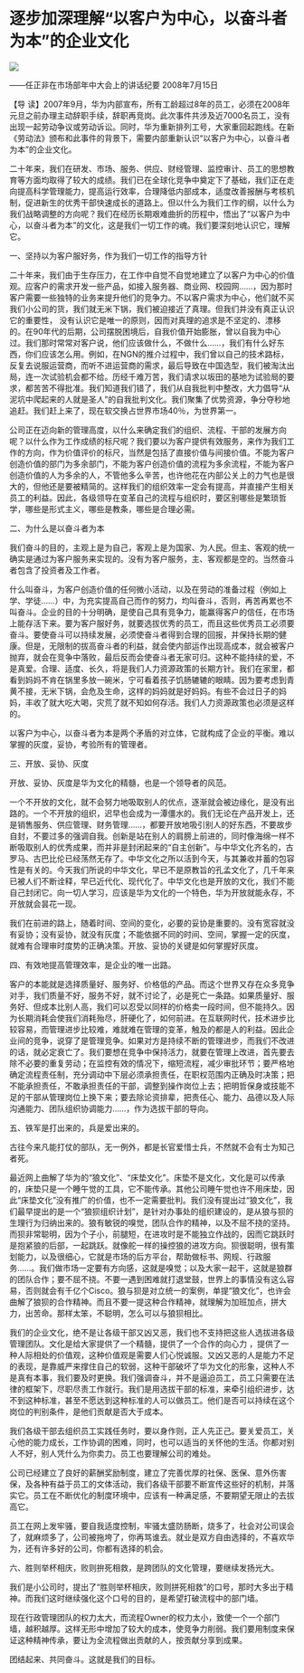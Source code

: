# 逐步加深理解“以客户为中心，以奋斗者为本”的企业文化
<img class="pv" src="https://api.visitor.plantree.me/visitor-badge/pv?namespace=plantree.me&key=renzhengfei-speeches/逐步加深理解以客户为中心以奋斗者为本的企业文化.md">



——任正非在市场部年中大会上的讲话纪要
2008年7月15日



【导  读】2007年9月，华为内部宣布，所有工龄超过8年的员工，必须在2008年元旦之前办理主动辞职手续，辞职再竞岗。此次事件共涉及近7000名员工，没有出现一起劳动争议或劳动诉讼。同时，华为重新排列工号，大家重回起跑线。在新《劳动法》颁布和此事件的背景下，需要内部重新认识“以客户为中心，以奋斗者为本”的企业文化。



二十年来，我们在研发、市场、服务、供应、财经管理、监控审计、员工的思想教育等方面均取得了较大的成绩。我们已在全球化竞争中奠定下了基础，我们正在走向提高科学管理能力，提高运行效率，合理降低内部成本，适度改善报酬与考核机制，促进新生的优秀干部快速成长的道路上。但以什么为我们工作的纲，以什么为我们战略调整的方向呢？我们在经历长期艰难曲折的历程中，悟出了“以客户为中心，以奋斗者为本”的文化，这是我们一切工作的魂。我们要深刻地认识它，理解它。

一、坚持以为客户服好务，作为我们一切工作的指导方针

二十年来，我们由于生存压力，在工作中自觉不自觉地建立了以客户为中心的价值观。应客户的需求开发一些产品，如接入服务器、商业网、校园网……，因为那时客户需要一些独特的业务来提升他们的竞争力。不以客户需求为中心，他们就不买我们小公司的货，我们就无米下锅，我们被迫接近了真理。但我们并没有真正认识它的重要性， 没有认识它是唯一的原则，因而对真理的追求是不坚定的、漂移的。在90年代的后期，公司摆脱困境后，自我价值开始膨胀，曾以自我为中心过。我们那时常常对客户说，他们应该做什么，不做什么……，我们有什么好东西，你们应该怎么用。例如，在NGN的推介过程中，我们曾以自己的技术路标，反复去说服运营商，而听不进运营商的需求，最后导致在中国选型，我们被淘汰出局，连一次试验机会都不给。历经千难万苦，我们请求以坂田的基地为试验局的要求，都苦苦不得批准。我们知道我们错了，我们从自我批判中整改，大力倡导“从泥坑中爬起来的人就是圣人”的自我批判文化。我们聚集了优势资源，争分夺秒地追赶。我们赶上来了，现在软交换占世界市场40％，为世界第一。

公司正在迈向新的管理高度，以什么来确定我们的组织、流程、干部的发展方向呢？以什么作为工作成绩的标尺呢？我们要以为客户提供有效服务，来作为我们工作的方向，作为价值评价的标尺，当然是包括了直接价值与间接价值。不能为客户创造价值的部门为多余部门，不能为客户创造价值的流程为多余流程，不能为客户创造价值的人为多余的人，不管他多么辛苦，也许他花在内部公关上的力气也是很大的，但他还是要被精简的。这样我们的组织效率一定会有提高，并直接产生相关员工的利益。因此，各级领导在变革自己的流程与组织时，要区别哪些是繁琐哲学，哪些是形式主义，哪些是教条，哪些是合理必需。

二、为什么是以奋斗者为本

我们奋斗的目的，主观上是为自己，客观上是为国家、为人民。但主、客观的统一确实是通过为客户服务来实现的。没有为客户服务，主、客观都是空的。当然奋斗者包含了投资者及工作者。

什么叫奋斗，为客户创造价值的任何微小活动，以及在劳动的准备过程（例如上学、学徒……）中，为充实提高自己而作的努力，均叫奋斗，否则，再苦再累也不叫奋斗。企业的目的十分明确，是使自己具有竞争力，能赢得客户的信任，在市场上能存活下来。要为客户服好务，就要选拔优秀的员工，而且这些优秀员工必须要奋斗。要使奋斗可以持续发展，必须使奋斗者得到合理的回报，并保持长期的健康。但是，无限制的拔高奋斗者的利益，就会使内部运作出现高成本，就会被客户抛弃，就会在竞争中落败，最后反而会使奋斗者无家可归。这种不能持续的爱，不是真爱。合理、适度、长久，将是我们人力资源政策的长期方针。我们在家里，都看到妈妈不肯在锅里多放一碗米，宁可看着孩子饥肠辘辘的眼睛。因为要考虑到青黄不接，无米下锅，会危及生命，这样的妈妈就是好妈妈。有些不会过日子的妈妈，丰收了就大吃大喝，灾荒了就不知如何存活。我们人力资源政策也必须是这样的。

以客户为中心，以奋斗者为本是两个矛盾的对立体，它就构成了企业的平衡。难以掌握的灰度，妥协，考验所有的管理者。

三、开放、妥协、灰度

开放、妥协、灰度是华为文化的精髓，也是一个领导者的风范。

一个不开放的文化，就不会努力地吸取别人的优点，逐渐就会被边缘化，是没有出路的。一个不开放的组织，迟早也会成为一潭僵水的。我们无论在产品开发上，还是销售服务、供应管理、财务管理……，都要开放地吸引别人的好东西，不要故步自封，不要过多的强调自我。创新是站在别人的肩膀上前进的，同时像海绵一样不断吸取别人的优秀成果，而并非是封闭起来的“自主创新”。与中华文化齐名的，古罗马、古巴比伦已经荡然无存了。中华文化之所以活到今天，与其兼收并蓄的包容性是有关的。今天我们所说的中华文化，早已不是原教旨的孔孟文化了，几千年来已被人们不断诠释，早已近代化、现代化了。中华文化也是开放的文化，我们不能自己封闭它。向一切人学习，应该是华为文化的一个特色，华为开放就能永存，不开放就会昙花一现。

我们在前进的路上，随着时间、空间的变化，必要的妥协是重要的。没有宽容就没有妥协；没有妥协，就没有灰度；不能依据不同的时间、空间，掌握一定的灰度，就难有合理审时度势的正确决策。开放、妥协的关键是如何掌握好灰度。

四、有效地提高管理效率，是企业的唯一出路。

客户的本能就是选择质量好、服务好、价格低的产品。而这个世界又存在众多竞争对手，我们质量不好，服务不好，就不讨论了，必是死亡一条路。如果质量好、服务好、但成本比别人高，我们可以忍受以同样的价格卖一段时间，但不能持久。因为长期消耗会使我们消耗殆尽，肝硬化了，如何前进。在互联网时代，技术进步比较容易，而管理进步比较难，难就难在管理的变革，触及的都是人的利益。因此企业间的竞争，说穿了是管理竞争。如果对方是持续不断的管理进步，而我们不改进的话，就必定衰亡了。我们要想在竞争中保持活力，就要在管理上改进，首先要去除不必要的重复劳动；在监控有效的情况下，缩短流程，减少审批环节；要严格地确定流程责任制，充分调动中下层必须承担责任，在职权范围内正确及时决策；把不能承担责任，不敢承担责任的干部，调整到操作岗位上去；把明哲保身或技能不足的干部从管理岗位上换下来；要去除论资排辈，把责任心、能力、品德以及人际沟通能力、团队组织协调能力……，作为选拔干部的导向。

五、铁军是打出来的，兵是爱出来的。

古往今来凡能打仗的部队，无一例外，都是长官爱惜士兵，不然就不会有士为知己者死。

最近网上曲解了华为的“狼文化”、“床垫文化”。床垫不是文化，文化是可以传承的，床垫只是一个睡午觉的工具，它不能传承。其他公司睡午觉也许不用床垫，因此“床垫文化”没有推广的价值，也不一定需要批判。我们没有提出过“狼文化”，我们最早提出的是一个“狼狈组织计划”，是针对办事处的组织建设的，是从狼与狈的生理行为归纳出来的。狼有敏锐的嗅觉，团队合作的精神，以及不屈不挠的坚持。而狈非常聪明，因为个子小，前腿短，在进攻时是不能独立作战的，因而它跳跃时是抱紧狼的后部，一起跳跃。就像舵一样的操控狼的进攻方向。狈很聪明，很有策划能力，以及很细心，它就是市场的后方平台，帮助做标书、网规、行政服务……。我们做市场一定要有方向感，这就是嗅觉；以及大家一起干，这就是狼群的团队合作；要不屈不挠。不要一遇到困难就打退堂鼓，世界上的事情没有这么容易，否则就会有千亿个Cisco。狼与狈是对立统一的案例，单提“狼文化”，也许会曲解了狼狈的合作精神。而且不要一提这种合作精神，就理解为加班加点，拼大力，出苦命。那样太笨，不聪明，怎么可以与狼狈相比。

我们的企业文化，绝不是让各级干部又凶又恶，我们也不支持把这些人选拔进各级管理团队。文化是给大家提供了一个精髓，提供了一个合作的向心力 ，提供了一种人际相处的价值观，这种价值观是需要人们心悦诚服。又凶又恶的人是能力不足的表现，是靠威严来撑住自己的软弱，这种干部破坏了华为文化的形象，这种人不是真有本事，我们要及时更换。我们强调奋斗，并不是逼迫员工，员工只需要在法律的框架下，尽职尽责工作就行。我们是用选拔干部的标准，来牵引组织进步，达不到这种标准，甚至不愿达到这种标准的人可以做员工。他们是否可以持续在这个岗位的判别条件，是他们贡献是否大于成本。

我们各级干部去组织员工实践任务时，要以身作则，正人先正己。要关爱员工，关心他的能力成长，工作协调的困难，同时，也可以适当的关怀他的生活。你都对别人不好，别人凭什么为你卖力。员工也要理解公司的难处。

公司已经建立了良好的薪酬奖励制度，建立了完善优厚的社保、医保、意外伤害保，及各种有益于员工的文体活动，我们各级干部要不断宣传这些好的机制，并落实它。员工在不断优化的制度环境中，应该有一种满足感，不要期望无限止的去拔高它。

员工在网上发牢骚，要自我适度控制，牢骚太盛防肠断，烧多了，社会对公司误会了，就麻烦多了，公司被拖垮了，你再骂谁去。就业是双方自由选择的，不喜欢华为，还有许多好的公司，你都有选择的机会。

六、胜则举杯相庆，败则拚死相救，是跨团队的文化管理，要继续发扬光大。

我们是小公司时，提出了“胜则举杯相庆，败则拼死相救”的口号，那时大多出于精神。而我们这时继续强化这个口号的目的，是希望打破流程中的部门墙。

现在行政管理团队的权力太大，而流程Owner的权力太小，致使一个一个部门墙，越积越厚。这样无形中增加了较大的成本，使竞争力削弱。我们要用制度来保证这种精神传承，要让为全流程做出贡献的人，按贡献分享到成果。

团结起来、共同奋斗。这就是我们的目标。
